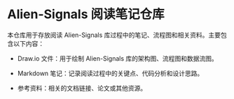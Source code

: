 # Alien-Signals 阅读笔记仓库

本仓库用于存放阅读 Alien-Signals 库过程中的笔记、流程图和相关资料。主要包含以下内容：

- Draw.io 文件：用于绘制 Alien-Signals 库的架构图、流程图和数据流图。

- Markdown 笔记：记录阅读过程中的关键点、代码分析和设计思路。

- 参考资料：相关的文档链接、论文或其他资源。